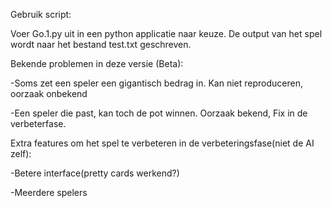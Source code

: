 Gebruik script:

Voer Go.1.py uit in een python applicatie naar keuze. De output van het spel wordt naar het bestand test.txt geschreven.


Bekende problemen in deze versie (Beta):

-Soms zet een speler een gigantisch bedrag in. Kan niet reproduceren, oorzaak onbekend

-Een speler die past, kan toch de pot winnen. Oorzaak bekend, Fix in de verbeterfase.


Extra features om het spel te verbeteren in de verbeteringsfase(niet de AI zelf):

-Betere interface(pretty cards werkend?)

-Meerdere spelers

